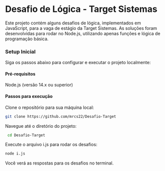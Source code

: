 # Desafio de Lógica - Target Sistemas

Este projeto contém alguns desafios de lógica, implementados em JavaScript, para a vaga de estágio da Target Sistemas. As soluções foram desenvolvidas para rodar no Node.js, utilizando apenas funções e lógica de programação básica.

### Setup Inicial

Siga os passos abaixo para configurar e executar o projeto localmente:

#### Pré-requisitos

Node.js (versão 14.x ou superior)
#### Passos para execução

Clone o repositório para sua máquina local:
```bash
git clone https://github.com/mrcs22/Desafio-Target
```

Navegue até o diretório do projeto:
```bash
 cd Desafio-Target
```

Execute o arquivo i.js para rodar os desafios:
```bash
node i.js
```

Você verá as respostas para os desafios no terminal.
